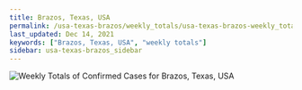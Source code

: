 ```yaml
---
title: Brazos, Texas, USA
permalink: /usa-texas-brazos/weekly_totals/usa-texas-brazos-weekly_totals.html
last_updated: Dec 14, 2021
keywords: ["Brazos, Texas, USA", "weekly totals"]
sidebar: usa-texas-brazos_sidebar
---
```


![Weekly Totals of Confirmed Cases for Brazos, Texas, USA](/covid_tracker/images/graphs/usa-texas-brazos-weekly_totals_graph.png)
